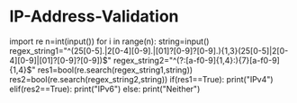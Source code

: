 # IP-Address-Validation
import re
n=int(input())
for i in range(n):
    string=input()
    regex_string1="^(25[0-5]\.|2[0-4][0-9]\.|[01]?[0-9]?[0-9]\.){1,3}(25[0-5]|2[0-4][0-9]|[01]?[0-9]?[0-9])$"
    regex_string2="^(?:[a-f0-9]{1,4}:){7}[a-f0-9]{1,4}$"
    res1=bool(re.search(regex_string1,string))
    res2=bool(re.search(regex_string2,string))
    if(res1==True):
        print("IPv4")
    elif(res2==True):
        print("IPv6")
    else:
        print("Neither")
